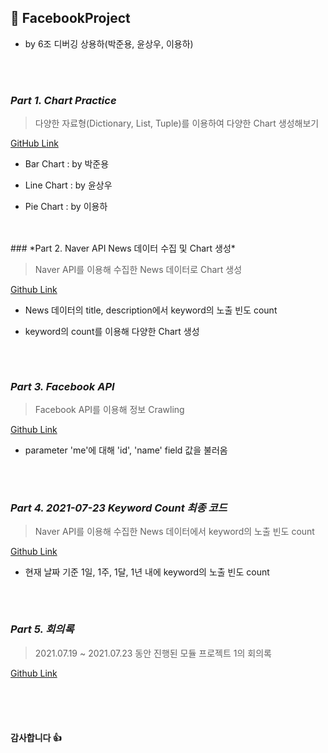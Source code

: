 ## 📜 FacebookProject
- by 6조 디버깅 상용하(박준용, 윤상우, 이용하)

<br>
<br>

### *Part 1. Chart Practice*

> 다양한 자료형(Dictionary, List, Tuple)를 이용하여 다양한 Chart 생성해보기

[GitHub Link](https://github.com/Lee-YongHa/FacebookProject/tree/main/Chart_Practice)

- Bar Chart : by 박준용

- Line Chart : by 윤상우

- Pie Chart : by 이용하

##       

<br>
### *Part 2. Naver API News 데이터 수집 및 Chart 생성*  

> Naver API를 이용해 수집한 News 데이터로 Chart 생성

[Github Link](https://github.com/Lee-YongHa/FacebookProject/tree/main/NaverAPI_Chart)

- News 데이터의 title, description에서 keyword의 노출 빈도 count

- keyword의 count를 이용해 다양한 Chart 생성

##       

<br>

### *Part 3. Facebook API*

> Facebook API를 이용해 정보 Crawling

[Github Link](https://github.com/Lee-YongHa/FacebookProject/tree/main/Facebook)

- parameter 'me'에 대해 'id', 'name' field 값을 불러옴

##       

<br>

### *Part 4. 2021-07-23 Keyword Count 최종 코드*

> Naver API를 이용해 수집한 News 데이터에서 keyword의 노출 빈도 count

[Github Link](https://github.com/Lee-YongHa/FacebookProject/tree/main/FinalCode)

- 현재 날짜 기준 1일, 1주, 1달, 1년 내에 keyword의 노출 빈도 count

##       

<br>

### *Part 5. 회의록*

> 2021.07.19 ~ 2021.07.23 동안 진행된 모듈 프로젝트 1의 회의록

[Github Link](https://github.com/Lee-YongHa/FacebookProject/tree/main/%ED%9A%8C%EC%9D%98%EB%A1%9D)

<br>
<br>
<br>

#### 감사합니다 👍


